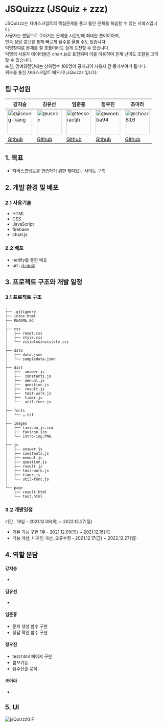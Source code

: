 # JSQuizzz (JSQuiz + zzz)

JSQuizzz는 자바스크립트의 핵심문제를 풀고 틀린 문제를 복습할 수 있는 서비스입니다.<br />
사용자는 랜덤으로 주어지는 문제를 시간안에 최대한 풀어야하며,<br />
연속 정답 콤보를 통해 빠르게 점수를 올릴 수도 있습니다.<br />
익명참여로 문제를 잘 못풀더라도 쉽게 도전할 수 있습니다. <br />
익명의 사용자 데이터들은 chart.js로 표현되며 이를 이용하여 문제 난이도 조절을 고려할 수 있습니다.<br />
또한, 명예의전당에는 상위점수 100명이 공개되어 사용자 간 동기부여가 됩니다.<br />
퀴즈를 통한 자바스크립트 배우기! jsQuizzz 입니다.

## 팀 구성원

| **강지승**                                                                                                                                                             | **김유선**                                                                                                                                                      | **임준홍**                                                                                                                                                            | **정우진**                                                                                                                                                         | **조아라**                                                                                                                                                         |
| ---------------------------------------------------------------------------------------------------------------------------------------------------------------------- | --------------------------------------------------------------------------------------------------------------------------------------------------------------- | --------------------------------------------------------------------------------------------------------------------------------------------------------------------- | ------------------------------------------------------------------------------------------------------------------------------------------------------------------ | ------------------------------------------------------------------------------------------------------------------------------------------------------------------ |
| <img src="https://avatars.githubusercontent.com/u/58802599?v=4" alt="@jiseung-kang" size="80" height="80" width="80" data-view-component="true" class="avatar circle"> | <img src="https://avatars.githubusercontent.com/u/74897720?v=4" alt="@useon" size="80" height="80" width="80" data-view-component="true" class="avatar circle"> | <img src="https://avatars.githubusercontent.com/u/67459853?v=4" alt="@tesseractjh" size="80" height="80" width="80" data-view-component="true" class="avatar circle"> | <img src="https://avatars.githubusercontent.com/u/66201264?v=4" alt="@woobba94" size="80" height="80" width="80" data-view-component="true" class="avatar circle"> | <img src="https://avatars.githubusercontent.com/u/66999861?v=4" alt="@choar816" size="80" height="80" width="80" data-view-component="true" class="avatar circle"> |
| [Github](https://github.com/jiseung-kang)                                                                                                                              | [Github](https://github.com/useon)                                                                                                                              | [Github](https://github.com/tesseractjh)                                                                                                                              | [Github](https://github.com/woobba94)                                                                                                                              | [Github](https://github.com/choar816)                                                                                                                              |

## 1. 목표

- 자바스크립트를 연습하기 위한 재미있는 사이트 구축

## 2. 개발 환경 및 배포

### 2.1 사용기술

- HTML
- CSS
- JavaScript
- firebase
- chart.js

### 2.2 배포

- netlify를 통한 배포
- url : [js-quiz](https://jsquizzz.netlify.app/)

## 3. 프로젝트 구조와 개발 일정

### 3.1 프로젝트 구조

```
.
├── .gitignore
├── index.html
├── README.md
│
├── css
│   ├── reset.css
│   ├── style.css
│   └── visible&invisivle.css
│
├── data
│   ├── data.json
│   └── sampledata.json
│
├── dist
│   ├──  answer.js
│   ├──  constants.js
│   ├──  menual.js
│   ├──  question.js
│   ├──  result.js
│   ├──  test-work.js
│   ├──  timer.js
│   └──  util-func.js
│
├── fonts
│   └── ….ttf
│
├── images
│   ├── favicon_js.ico
│   ├── favicon.ico
│   └── intro-img.PNG
│
├── js
│   ├── answer.js
│   ├── constants.js
│   ├── menual.js
│   ├── question.js
│   ├── result.js
│   ├── test-work.js
│   ├── timer.js
│   └── util-func.js
│
└── page
    ├── result.html
    └── test.html
```

### 3.2 개발일정

기간 : 18일 - 2021.12.09(목) ~ 2022.12.27(월)

- 기본 기능 구현 1주 - 2021.12.09(목) ~ 2021.12.16(목)
- 기능 개선, 디자인 개선, 오류수정 - 2021.12.17(금) ~ 2022.12.27(월)

## 4. 역할 분담

#### 강지승

-

#### 김유선

-

#### 임준홍

- 문제 생성 함수 구현
- 정답 확인 함수 구현

#### 정우진

- test.html 페이지 구현
- 콤보기능
- 점수산출 로직..

#### 조아라

-

## 5. UI

<img src="https://user-images.githubusercontent.com/66201264/152634407-32936d23-b59d-4526-b0c1-d8f84f0631c9.gif" alt="jsQuizzzGIF"/>
<br/>
